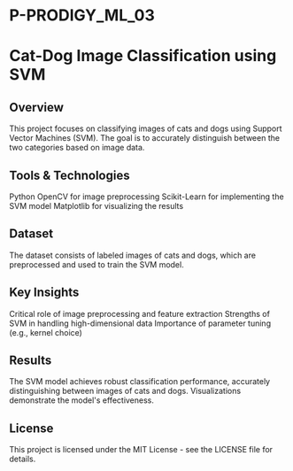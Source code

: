 # P-PRODIGY_ML_03

# Cat-Dog Image Classification using SVM
## Overview
This project focuses on classifying images of cats and dogs using Support Vector Machines (SVM). The goal is to accurately distinguish between the two categories based on image data.

## Tools & Technologies
Python
OpenCV for image preprocessing
Scikit-Learn for implementing the SVM model
Matplotlib for visualizing the results
## Dataset
The dataset consists of labeled images of cats and dogs, which are preprocessed and used to train the SVM model.

## Key Insights
Critical role of image preprocessing and feature extraction
Strengths of SVM in handling high-dimensional data
Importance of parameter tuning (e.g., kernel choice)

## Results
The SVM model achieves robust classification performance, accurately distinguishing between images of cats and dogs. Visualizations demonstrate the model's effectiveness.

## License
This project is licensed under the MIT License - see the LICENSE file for details.

